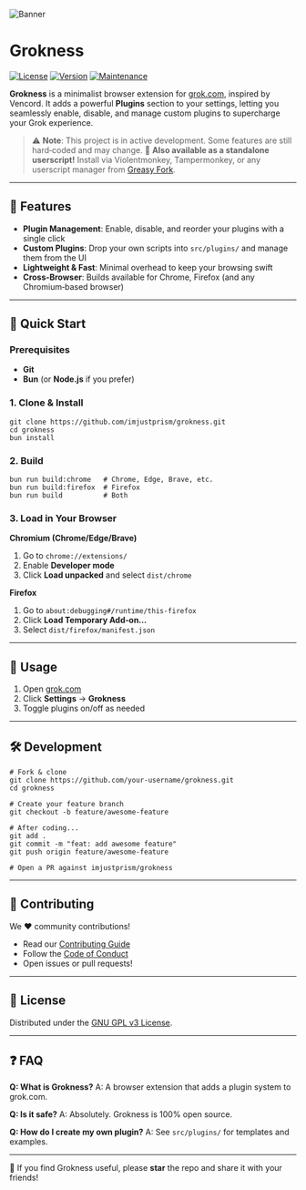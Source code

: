 ![Banner](https://media.discordapp.net/attachments/1392621222944047267/1394396712034107574/grokness-banner.png?ex=6876a8a2&is=68755722&hm=00170fd731f419127ce036ae85f7cf392330589a2862fd2898593f0b8c8bc3ec&=&width=1525&height=858)

# Grokness

[![License](https://img.shields.io/github/license/imjustprism/grokness?style=for-the-badge)](LICENSE) [![Version](https://img.shields.io/github/package-json/v/imjustprism/grokness?style=for-the-badge)](https://github.com/imjustprism/grokness/blob/main/package.json) [![Maintenance](https://img.shields.io/maintenance/yes/2025?style=for-the-badge)]()

**Grokness** is a minimalist browser extension for [grok.com](https://grok.com), inspired by Vencord. It adds a powerful **Plugins** section to your settings, letting you seamlessly enable, disable, and manage custom plugins to supercharge your Grok experience.
> ⚠️ **Note**: This project is in active development. Some features are still hard‑coded and may change.
> 📜 **Also available as a standalone userscript!** Install via Violentmonkey, Tampermonkey, or any userscript manager from [Greasy Fork](https://greasyfork.org/en/scripts/542735-grokness).

---

## 🔧 Features

- **Plugin Management**: Enable, disable, and reorder your plugins with a single click
- **Custom Plugins**: Drop your own scripts into `src/plugins/` and manage them from the UI
- **Lightweight & Fast**: Minimal overhead to keep your browsing swift
- **Cross‑Browser**: Builds available for Chrome, Firefox (and any Chromium‑based browser)

---

## 🚀 Quick Start

### Prerequisites

- **Git**
- **Bun** (or **Node.js** if you prefer)

### 1. Clone & Install

    git clone https://github.com/imjustprism/grokness.git
    cd grokness
    bun install

### 2. Build

    bun run build:chrome   # Chrome, Edge, Brave, etc.
    bun run build:firefox  # Firefox
    bun run build          # Both

### 3. Load in Your Browser

**Chromium (Chrome/Edge/Brave)**
1. Go to `chrome://extensions/`
2. Enable **Developer mode**
3. Click **Load unpacked** and select `dist/chrome`

**Firefox**
1. Go to `about:debugging#/runtime/this-firefox`
2. Click **Load Temporary Add‑on…**
3. Select `dist/firefox/manifest.json`

---

## 🧩 Usage

1. Open [grok.com](https://grok.com)
2. Click **Settings** → **Grokness**
3. Toggle plugins on/off as needed

---

## 🛠 Development

    # Fork & clone
    git clone https://github.com/your-username/grokness.git
    cd grokness

    # Create your feature branch
    git checkout -b feature/awesome-feature

    # After coding...
    git add .
    git commit -m "feat: add awesome feature"
    git push origin feature/awesome-feature

    # Open a PR against imjustprism/grokness

---

## 🤝 Contributing

We ❤️ community contributions!
- Read our [Contributing Guide](CONTRIBUTING.md)
- Follow the [Code of Conduct](CODE_OF_CONDUCT.md)
- Open issues or pull requests!

---

## 📄 License

Distributed under the [GNU GPL v3 License](LICENSE).

---

## ❓ FAQ

**Q: What is Grokness?**
A: A browser extension that adds a plugin system to grok.com.

**Q: Is it safe?**
A: Absolutely. Grokness is 100% open source.

**Q: How do I create my own plugin?**
A: See `src/plugins/` for templates and examples.

---

🌟 If you find Grokness useful, please **star** the repo and share it with your friends!
